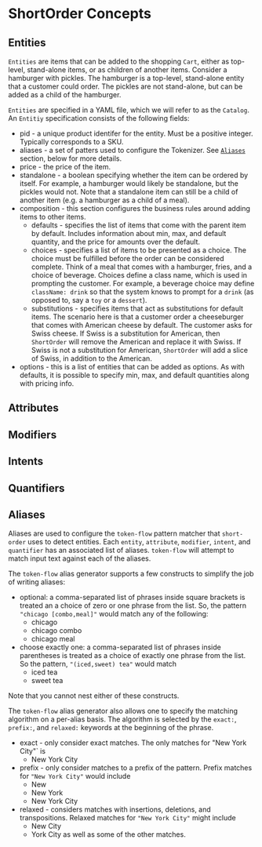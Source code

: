 # ShortOrder Concepts

## Entities
`Entities` are items that can be added to the shopping `Cart`, either as top-level, stand-alone items, or as children of another items. Consider a hamburger with pickles. The hamburger is a top-level, stand-alone entity that a customer could order. The pickles are not stand-alone, but can be added as a child of the hamburger.

`Entities` are specified in a YAML file, which we will refer to as the `Catalog`.
An `Entitiy` specification consists of the following fields:
* pid - a unique product identifer for the entity. Must be a positive integer. Typically corresponds to a SKU.
* aliases - a set of patters used to configure the Tokenizer. See [`Aliases`](#aliases) section, below for more details.
* price - the price of the item.
* standalone - a boolean specifying whether the item can be ordered by itself. For example, a hamburger would likely be standalone, but the pickles would not.
Note that a standalone item can still be a child of another item (e.g. a hamburger as a child of a meal).
* composition - this section configures the business rules around adding items to other items.
    * defaults - specifies the list of items that come with the parent item by default. Includes information about min, max, and default quantity, and the price for amounts over the default.
    * choices - specifies a list of items to be presented as a choice. The choice must be fulfilled before the order can be considered complete. Think of a meal that comes with a hamburger, fries, and a choice of beverage.
    Choices define a class name, which is used in prompting the customer. For example, a beverage choice may define `className: drink` so that the system
    knows to prompt for a `drink` (as opposed to, say a `toy` or a `dessert`).
    * substitutions - specifies items that act as substitutions for default items. The scenario here is that a customer order a cheeseburger that comes with American cheese by default. The customer asks for Swiss cheese. If Swiss is a substitution for American, then `ShortOrder` will remove the American and replace it with Swiss. If Swiss is not a substitution for American, `ShortOrder` will add a slice of Swiss, in addition to the American.
* options - this is a list of entities that can be added as options. As with defaults, it is possible to specify min, max, and default quantities along with pricing info.


## Attributes

## Modifiers

## Intents

## Quantifiers

## <a name="aliases"></a>Aliases
Aliases are used to configure the `token-flow` pattern matcher that `short-order` uses to detect entities. Each `entity`, `attribute`, `modifier`, `intent`, and `quantifier` has an associated list of aliases. `token-flow` will attempt to match input text against each of the aliases.

The `token-flow` alias generator supports a few constructs to simplify the job of writing aliases:
* optional: a comma-separated list of phrases inside square brackets is treated an a choice of zero or one phrase from the list. So, the pattern `"chicago [combo,meal]"` would match any of the following:
    * chicago
    * chicago combo
    * chicago meal
* choose exactly one: a comma-separated list of phrases inside parentheses is treated as a choice of exactly one phrase from the list. So the pattern, `"(iced,sweet) tea"` would match
    * iced tea
    * sweet tea

Note that you cannot nest either of these constructs.

The `token-flow` alias generator also allows one to specify the matching algorithm on a per-alias basis. The algorithm is selected by the `exact:`, `prefix:`, and `relaxed:` keywords at the beginning of the phrase.
* exact - only consider exact matches. The only matches for "New York City"` is
    * New York City
* prefix - only consider matches to a prefix of the pattern. Prefix matches for `"New York City"` would include
    * New
    * New York
    * New York City
* relaxed - considers matches with insertions, deletions, and transpositions. Relaxed matches for `"New York City"` might include
    * New City
    * York City
    as well as some of the other matches.
